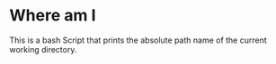# Where am I 

This is a bash Script that prints the absolute path name of the current working directory.
